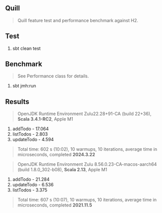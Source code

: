 Quill
-----
>Quill feature test and performance benchmark against H2.

Test
----
1. sbt clean test

Benchmark
---------
>See Performance class for details.
1. sbt jmh:run

Results
-------
>OpenJDK Runtime Environment Zulu22.28+91-CA (build 22+36), **Scala 3.4.1-RC2**, Apple M1
1. addTodo - 17.064
2. listTodos - 2.803
3. updateTodo - 4.594
>Total time: 602 s (10:02), 10 warmups, 10 iterations, average time in microseconds, completed **2024.3.22**

>OpenJDK Runtime Environment Zulu 8.56.0.23-CA-macos-aarch64 (build 1.8.0_302-b08), **Scala 2.13**, Apple M1
1. addTodo - 21.284
2. updateTodo - 6.536
3. listTodos - 3.375
>Total time: 607 s (10:07), 10 warmups, 10 iterations, average time in microseconds, completed **2021.11.5**